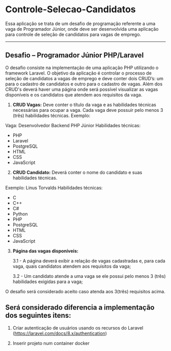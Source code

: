 # Controle-Selecao-Candidatos

Essa aplicação se trata de um desafio de programação referente a uma vaga de Programador Júnior, onde deve ser desenvolvida uma aplicação para controle de seleção de candidatos para vagas de emprego.

--- 

## Desafio – Programador Júnior PHP/Laravel

O desafio consiste na implementação de uma aplicação PHP utilizando o framework Laravel. O objetivo da aplicação é controlar o processo de seleção de candidatos a vagas de emprego e deve conter dois CRUD’s: um para o cadastro de candidatos e outro para o cadastro de vagas. Além dos CRUD's deverá haver uma página onde será possível visualizar as vagas disponíveis e os candidatos que atendem aos requisitos da vaga.

1. **CRUD Vagas:** Deve conter o título da vaga e as habilidades técnicas necessárias para ocupar a vaga. Cada vaga deve possuir pelo menos 3 (três) habilidades técnicas.
Exemplo:

Vaga: Desenvolvedor Backend PHP Júnior
Habilidades técnicas:  
- PHP
- Laravel
- PostgreSQL
- HTML
- CSS
- JavaScript  


2. **CRUD Candidato:** Deverá conter o nome do candidato e suas habilidades técnicas.

Exemplo: 
Linus Torvalds
Habilidades técnicas:  
- C
- C++
- C#
- Python
- PHP
- PostgreSQL
- HTML
- CSS
- JavaScript  

3. **Página das vagas disponíveis:**

   3.1 - A página deverá exibir a relação de vagas cadastradas e, para cada vaga, quais candidatos atendem aos requisitos da vaga;
   
   3.2 - Um candidato atende a uma vaga se ele possui pelo menos 3 (três) habilidades exigidas para a vaga;

O desafio será considerado aceito caso atenda aos 3(três) requisitos acima.

## Será considerado diferencia a implementação dos seguintes itens:

1. Criar autenticação de usuários usando os recursos do Laravel (https://laravel.com/docs/8.x/authentication)

2. Inserir projeto num container docker

